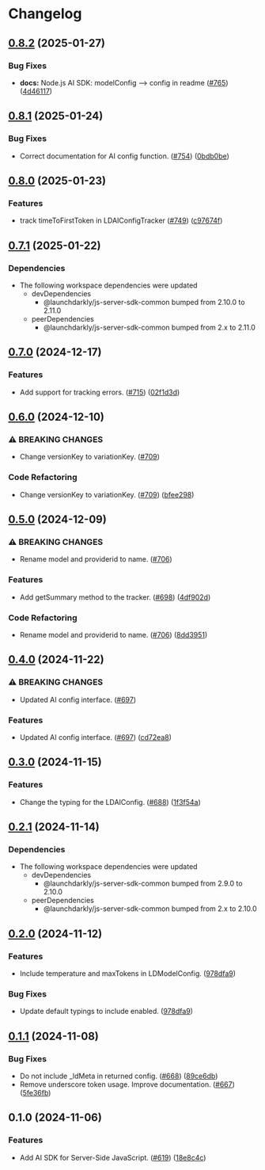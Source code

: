 # Changelog

## [0.8.2](https://github.com/launchdarkly/js-core/compare/server-sdk-ai-v0.8.1...server-sdk-ai-v0.8.2) (2025-01-27)


### Bug Fixes

* **docs:** Node.js AI SDK: modelConfig --&gt; config in readme ([#765](https://github.com/launchdarkly/js-core/issues/765)) ([4d46117](https://github.com/launchdarkly/js-core/commit/4d4611700e7eebd9a7d6f8fd596a7a4ff3310802))

## [0.8.1](https://github.com/launchdarkly/js-core/compare/server-sdk-ai-v0.8.0...server-sdk-ai-v0.8.1) (2025-01-24)


### Bug Fixes

* Correct documentation for AI config function. ([#754](https://github.com/launchdarkly/js-core/issues/754)) ([0bdb0be](https://github.com/launchdarkly/js-core/commit/0bdb0be6b0e0213c5139af9008884ea74be197b1))

## [0.8.0](https://github.com/launchdarkly/js-core/compare/server-sdk-ai-v0.7.1...server-sdk-ai-v0.8.0) (2025-01-23)


### Features

* track timeToFirstToken in LDAIConfigTracker ([#749](https://github.com/launchdarkly/js-core/issues/749)) ([c97674f](https://github.com/launchdarkly/js-core/commit/c97674fe521bcfe14dc6e0679bf25e293a2a1ad1))

## [0.7.1](https://github.com/launchdarkly/js-core/compare/server-sdk-ai-v0.7.0...server-sdk-ai-v0.7.1) (2025-01-22)


### Dependencies

* The following workspace dependencies were updated
  * devDependencies
    * @launchdarkly/js-server-sdk-common bumped from 2.10.0 to 2.11.0
  * peerDependencies
    * @launchdarkly/js-server-sdk-common bumped from 2.x to 2.11.0

## [0.7.0](https://github.com/launchdarkly/js-core/compare/server-sdk-ai-v0.6.0...server-sdk-ai-v0.7.0) (2024-12-17)


### Features

* Add support for tracking errors. ([#715](https://github.com/launchdarkly/js-core/issues/715)) ([02f1d3d](https://github.com/launchdarkly/js-core/commit/02f1d3daa711319a620a55b50481083980ab18f7))

## [0.6.0](https://github.com/launchdarkly/js-core/compare/server-sdk-ai-v0.5.0...server-sdk-ai-v0.6.0) (2024-12-10)


### ⚠ BREAKING CHANGES

* Change versionKey to variationKey. ([#709](https://github.com/launchdarkly/js-core/issues/709))

### Code Refactoring

* Change versionKey to variationKey. ([#709](https://github.com/launchdarkly/js-core/issues/709)) ([bfee298](https://github.com/launchdarkly/js-core/commit/bfee29843125c55be1b21e4f77c9d8c3c8698856))

## [0.5.0](https://github.com/launchdarkly/js-core/compare/server-sdk-ai-v0.4.0...server-sdk-ai-v0.5.0) (2024-12-09)


### ⚠ BREAKING CHANGES

* Rename model and providerid to name. ([#706](https://github.com/launchdarkly/js-core/issues/706))

### Features

* Add getSummary method to the tracker. ([#698](https://github.com/launchdarkly/js-core/issues/698)) ([4df902d](https://github.com/launchdarkly/js-core/commit/4df902d98584c88b072d6dab5f32a6ea8c4fcdf5))


### Code Refactoring

* Rename model and providerid to name. ([#706](https://github.com/launchdarkly/js-core/issues/706)) ([8dd3951](https://github.com/launchdarkly/js-core/commit/8dd39517cfc14c6e037a2438d22f20a9527c9ffa))

## [0.4.0](https://github.com/launchdarkly/js-core/compare/server-sdk-ai-v0.3.0...server-sdk-ai-v0.4.0) (2024-11-22)


### ⚠ BREAKING CHANGES

* Updated AI config interface. ([#697](https://github.com/launchdarkly/js-core/issues/697))

### Features

* Updated AI config interface. ([#697](https://github.com/launchdarkly/js-core/issues/697)) ([cd72ea8](https://github.com/launchdarkly/js-core/commit/cd72ea8193888b0635b5beffa0a877b18294777e))

## [0.3.0](https://github.com/launchdarkly/js-core/compare/server-sdk-ai-v0.2.1...server-sdk-ai-v0.3.0) (2024-11-15)


### Features

* Change the typing for the LDAIConfig. ([#688](https://github.com/launchdarkly/js-core/issues/688)) ([1f3f54a](https://github.com/launchdarkly/js-core/commit/1f3f54abef144cccc7ac5b9bfef8392b9d7f2618))

## [0.2.1](https://github.com/launchdarkly/js-core/compare/server-sdk-ai-v0.2.0...server-sdk-ai-v0.2.1) (2024-11-14)


### Dependencies

* The following workspace dependencies were updated
  * devDependencies
    * @launchdarkly/js-server-sdk-common bumped from 2.9.0 to 2.10.0
  * peerDependencies
    * @launchdarkly/js-server-sdk-common bumped from 2.x to 2.10.0

## [0.2.0](https://github.com/launchdarkly/js-core/compare/server-sdk-ai-v0.1.1...server-sdk-ai-v0.2.0) (2024-11-12)


### Features

* Include temperature and maxTokens in LDModelConfig. ([978dfa9](https://github.com/launchdarkly/js-core/commit/978dfa95d1c25f942d96b730b187f92af045f90f))


### Bug Fixes

* Update default typings to include enabled. ([978dfa9](https://github.com/launchdarkly/js-core/commit/978dfa95d1c25f942d96b730b187f92af045f90f))

## [0.1.1](https://github.com/launchdarkly/js-core/compare/server-sdk-ai-v0.1.0...server-sdk-ai-v0.1.1) (2024-11-08)


### Bug Fixes

* Do not include _ldMeta in returned config. ([#668](https://github.com/launchdarkly/js-core/issues/668)) ([89ce6db](https://github.com/launchdarkly/js-core/commit/89ce6dbbb2889af66ca53dd546c5977953dea972))
* Remove underscore token usage. Improve documentation. ([#667](https://github.com/launchdarkly/js-core/issues/667)) ([5fe36fb](https://github.com/launchdarkly/js-core/commit/5fe36fbd5b7047428204427fe6849d49de6ee952))

## 0.1.0 (2024-11-06)


### Features

* Add AI SDK for Server-Side JavaScript. ([#619](https://github.com/launchdarkly/js-core/issues/619)) ([18e8c4c](https://github.com/launchdarkly/js-core/commit/18e8c4c9c2189e7629e1e1eb995d85d857c4ae4f))
